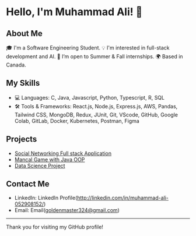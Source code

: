 # Hello, I'm Muhammad Ali! 👋

## About Me
🎓 I'm a Software Engineering Student.
💡 I'm interested in full-stack development and AI.
🤝 I’m open to Summer & Fall internships.
🌍 Based in Canada.

## My Skills
- 💻 Languages: C, Java, Javascript, Python, Typescript, R, SQL
- 🛠 Tools & Frameworks: React.js, Node.js, Express.js, AWS, Pandas, Tailwind CSS, MongoDB, Redux, JUnit, Git, VScode, GitHub, Google Colab, GitLab, Docker, Kubernetes, Postman, Figma

## Projects

- [Social Networking Full stack Application](https://github.com/AliCodes1/social-network)
- [Mancal Game with Java OOP](https://github.com/AliCodes1/mancala)
- [Data Science Project](https://github.com/AliCodes1/US_states_data)

## Contact Me
- LinkedIn: LinkedIn Profile(http://linkedin.com/in/muhammad-ali-052908152/)
- Email: Email(goldenmaster324@gmail.com)


---

Thank you for visiting my GitHub profile!

